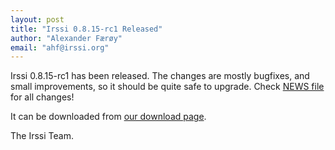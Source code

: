 ```yaml
---
layout: post
title: "Irssi 0.8.15-rc1 Released"
author: "Alexander Færøy"
email: "ahf@irssi.org"
---
```


Irssi 0.8.15-rc1 has been released. The changes are mostly bugfixes, and small
improvements, so it should be quite safe to upgrade. Check [NEWS
file](//github.com/irssi-import/irssi/releases) for all changes!

It can be downloaded from
[our download page](/download).

The Irssi Team.
